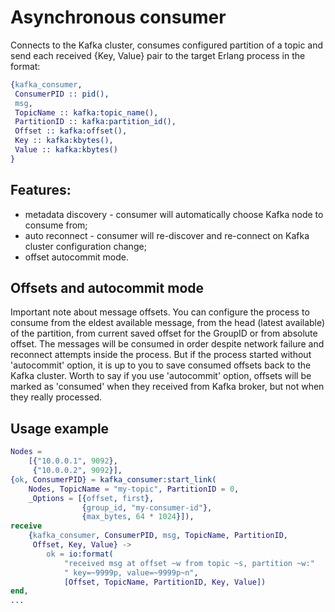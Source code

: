 # Asynchronous consumer

Connects to the Kafka cluster, consumes configured partition
of a topic and send each received {Key, Value} pair to the
target Erlang process in the format:

```erlang
{kafka_consumer,
 ConsumerPID :: pid(),
 msg,
 TopicName :: kafka:topic_name(),
 PartitionID :: kafka:partition_id(),
 Offset :: kafka:offset(),
 Key :: kafka:kbytes(),
 Value :: kafka:kbytes()
}
```

## Features:

* metadata discovery - consumer will automatically choose
   Kafka node to consume from;
* auto reconnect - consumer will re-discover and re-connect
   on Kafka cluster configuration change;
* offset autocommit mode.

## Offsets and autocommit mode

Important note about message offsets. You can configure the
process to consume from the eldest available message, from
the head (latest available) of the partition, from current
saved offset for the GroupID or from absolute offset. The
messages will be consumed in order despite network failure
and reconnect attempts inside the process. But if the process
started without 'autocommit' option, it is up to you to save
consumed offsets back to the Kafka cluster.
Worth to say if you use 'autocommit' option, offsets will
be marked as 'consumed' when they received from Kafka broker,
but not when they really processed.

## Usage example

```erlang
Nodes =
    [{"10.0.0.1", 9092},
     {"10.0.0.2", 9092}],
{ok, ConsumerPID} = kafka_consumer:start_link(
    Nodes, TopicName = "my-topic", PartitionID = 0,
    _Options = [{offset, first},
                {group_id, "my-consumer-id"},
                {max_bytes, 64 * 1024}]),
receive
    {kafka_consumer, ConsumerPID, msg, TopicName, PartitionID,
     Offset, Key, Value} ->
        ok = io:format(
            "received msg at offset ~w from topic ~s, partition ~w:"
            " key=~9999p, value=~9999p~n",
            [Offset, TopicName, PartitionID, Key, Value])
end,
...
```
